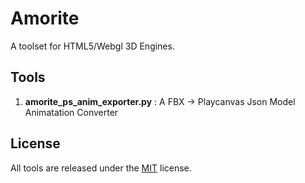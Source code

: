 # Amorite

A toolset for HTML5/Webgl 3D Engines.

## Tools

1. **amorite_ps_anim_exporter.py** :  A FBX -> Playcanvas Json Model Animatation Converter

## License

All tools are released under the [MIT](https://opensource.org/licenses/MIT) license.
